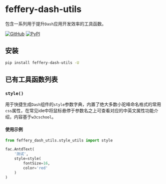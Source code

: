 # feffery-dash-utils

包含一系列用于提升`Dash`应用开发效率的工具函数。

<div>

[![GitHub](https://shields.io/badge/license-MIT-informational)](https://github.com/CNFeffery/feffery-antd-components/blob/master/LICENSE)
[![PyPI](https://img.shields.io/pypi/v/feffery-dash-utils.svg?color=dark-green)](https://pypi.org/project/feffery-dash-utils/)

</div>

## 安装

```bash
pip install feffery-dash-utils -U
```

## 已有工具函数列表

### `style()`

用于快捷生成`Dash`组件的`style`参数字典，内置了绝大多数小驼峰命名格式的常用`css`属性，在常见ide中将鼠标悬停于参数名之上可查看对应的中英文属性功能介绍，内容基于`w3cschool`。

#### 使用示例

```Python
from feffery_dash_utils.style_utils import style

fac.AntdText(
    '测试',
    style=style(
        fontSize=16,
        color='red'
    )
)
```
